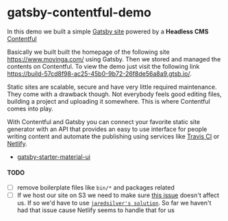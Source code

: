 # gatsby-contentful-demo

In this demo we built a simple [Gatsby site](https://www.gatsbyjs.com/) powered by a **Headless CMS** [Contentful](https://www.contentful.com/)

Basically we built built the homepage of the following site https://www.movinga.com/ using Gatsby. Then we stored and
managed the contents on Contentful.
To view the demo just visit the following link https://build-57cd8f98-ac25-45b0-9b72-26f8de56a8a9.gtsb.io/.

Static sites are scalable, secure and have very little required maintenance. They come with a drawback though. Not everybody feels good editing files, building a project and uploading it somewhere. This is where Contentful comes into play.

With Contentful and Gatsby you can connect your favorite static site generator with an API that provides an easy to use interface for people writing content and automate the publishing using services like [Travis CI](https://travis-ci.org/) or [Netlify](https://www.netlify.com/).

- [gatsby-starter-material-ui](https://www.gatsbyjs.org/starters/dominicabela/gatsby-starter-material-ui/)

#### TODO

- [ ] remove boilerplate files like `bin/*` and packages related
- [ ] If we host our site on S3 we need to make sure [this issue](https://github.com/gatsbyjs/gatsby/issues/15080) doesn't affect us.
      If so we'd have to use [`jaredsilver's solution`](https://github.com/gatsbyjs/gatsby/issues/15080#issuecomment-514285964).
      So far we haven't had that issue cause Netlify seems to handle that for us
